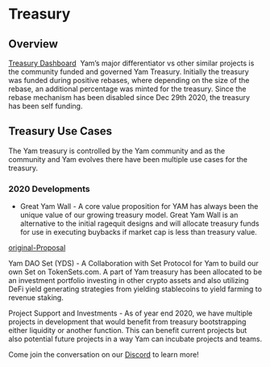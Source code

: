 # Treasury

## Overview

[Treasury Dashboard]()
​
Yam’s major differentiator vs other similar projects is the community funded and governed Yam Treasury. Initially the treasury was funded during positive rebases, where depending on the size of the rebase, an additional percentage was minted for the treasury. Since the rebase mechanism has been disabled since Dec 29th 2020, the treasury has been self funding.

## Treasury Use Cases

The Yam treasury is controlled by the Yam community and as the community and Yam evolves there have been multiple use cases for the treasury.

### 2020 Developments
- Great Yam Wall - A core value proposition for YAM has always been the unique value of our growing treasury model. Great Yam Wall is an alternative to the initial ragequit designs and will allocate treasury funds for use in executing buybacks if market cap is less than treasury value.

[original-Proposal]()

Yam DAO Set (YDS) - A Collaboration with Set Protocol for Yam to build our own Set on TokenSets.com. A part of Yam treasury has been allocated to be an investment portfolio investing in other crypto assets and also utilizing DeFi yield generating strategies from yielding stablecoins to yield farming to revenue staking.

Project Support and Investments - As of year end 2020, we have multiple projects in development that would benefit from treasury bootstrapping either liquidity or another function. This can benefit current projects but also potential future projects in a way Yam can incubate projects and teams.

Come join the conversation on our [Discord]() to learn more!
